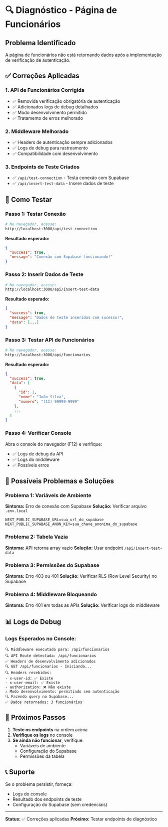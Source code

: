 # 🔍 Diagnóstico - Página de Funcionários

## Problema Identificado
A página de funcionários não está retornando dados após a implementação de verificação de autenticação.

## ✅ Correções Aplicadas

### 1. **API de Funcionários Corrigida**
- ✅ Removida verificação obrigatória de autenticação
- ✅ Adicionados logs de debug detalhados
- ✅ Modo desenvolvimento permitido
- ✅ Tratamento de erros melhorado

### 2. **Middleware Melhorado**
- ✅ Headers de autenticação sempre adicionados
- ✅ Logs de debug para rastreamento
- ✅ Compatibilidade com desenvolvimento

### 3. **Endpoints de Teste Criados**
- ✅ `/api/test-connection` - Testa conexão com Supabase
- ✅ `/api/insert-test-data` - Insere dados de teste

## 🧪 Como Testar

### **Passo 1: Testar Conexão**
```bash
# No navegador, acesse:
http://localhost:3000/api/test-connection
```

**Resultado esperado:**
```json
{
  "success": true,
  "message": "Conexão com Supabase funcionando!"
}
```

### **Passo 2: Inserir Dados de Teste**
```bash
# No navegador, acesse:
http://localhost:3000/api/insert-test-data
```

**Resultado esperado:**
```json
{
  "success": true,
  "message": "Dados de teste inseridos com sucesso!",
  "data": [...]
}
```

### **Passo 3: Testar API de Funcionários**
```bash
# No navegador, acesse:
http://localhost:3000/api/funcionarios
```

**Resultado esperado:**
```json
{
  "success": true,
  "data": [
    {
      "id": 1,
      "nome": "João Silva",
      "numero": "(11) 99999-9999"
    },
    ...
  ]
}
```

### **Passo 4: Verificar Console**
Abra o console do navegador (F12) e verifique:
- ✅ Logs de debug da API
- ✅ Logs do middleware
- ✅ Possíveis erros

## 🔧 Possíveis Problemas e Soluções

### **Problema 1: Variáveis de Ambiente**
**Sintoma:** Erro de conexão com Supabase
**Solução:** Verificar arquivo `.env.local`

```env
NEXT_PUBLIC_SUPABASE_URL=sua_url_do_supabase
NEXT_PUBLIC_SUPABASE_ANON_KEY=sua_chave_anonima_do_supabase
```

### **Problema 2: Tabela Vazia**
**Sintoma:** API retorna array vazio
**Solução:** Usar endpoint `/api/insert-test-data`

### **Problema 3: Permissões do Supabase**
**Sintoma:** Erro 403 ou 401
**Solução:** Verificar RLS (Row Level Security) no Supabase

### **Problema 4: Middleware Bloqueando**
**Sintoma:** Erro 401 em todas as APIs
**Solução:** Verificar logs do middleware

## 📊 Logs de Debug

### **Logs Esperados no Console:**
```
🔍 Middleware executado para: /api/funcionarios
🔍 API Route detectada: /api/funcionarios
✅ Headers de desenvolvimento adicionados
🔍 GET /api/funcionarios - Iniciando...
🔍 Headers recebidos:
- x-user-id: ✅ Existe
- x-user-email: ✅ Existe
- authorization: ❌ Não existe
⚠️ Modo desenvolvimento: permitindo sem autenticação
🔍 Fazendo query no Supabase...
✅ Dados retornados: 3 funcionários
```

## 🚀 Próximos Passos

1. **Teste os endpoints** na ordem acima
2. **Verifique os logs** no console
3. **Se ainda não funcionar**, verifique:
   - Variáveis de ambiente
   - Configuração do Supabase
   - Permissões da tabela

## 📞 Suporte

Se o problema persistir, forneça:
- Logs do console
- Resultado dos endpoints de teste
- Configuração do Supabase (sem credenciais)

---

**Status:** ✅ Correções aplicadas
**Próximo:** Testar endpoints de diagnóstico


